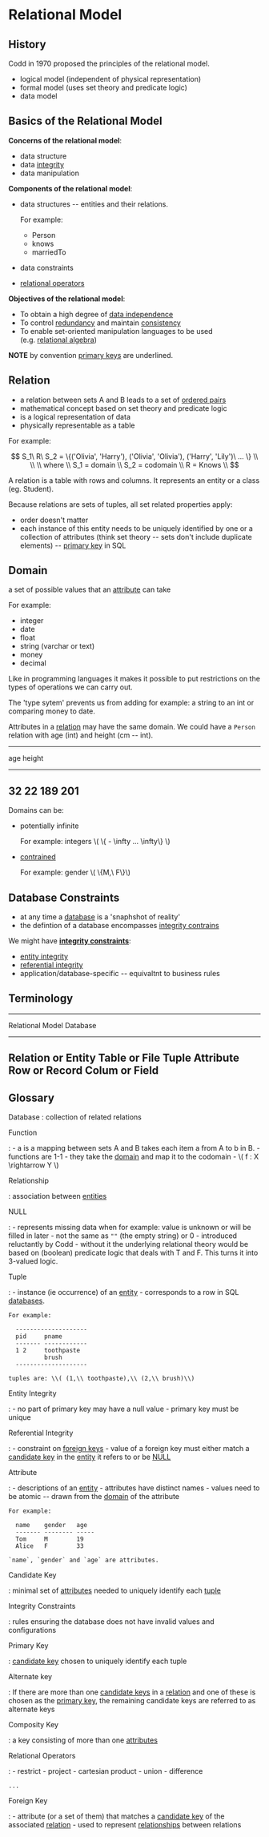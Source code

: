# Relational Model

## History

Codd in 1970 proposed the principles of the relational model.

-   logical model (independent of physical representation)
-   formal model (uses set theory and predicate logic)
-   data model

## Basics of the Relational Model

**Concerns of the relational model**:

-   data structure
-   data [integrity](#integrity-constraints)
-   data manipulation

**Components of the relational model**:

-   data structures -- entities and their relations.

    For example:

    -   Person
    -   knows
    -   marriedTo

-   data constraints
-   [relational operators](#relational-operators)

**Objectives of the relational model**:

-   To obtain a high degree of [data independence](#data-independence)
-   To control [redundancy](#redundancy) and maintain
    [consistency](#consistency)
-   To enable set-oriented manipulation languages to be used (e.g. [relational
    algebra](#relational-algebra))

**NOTE** by convention [primary keys](#primary-keys) are underlined.

## Relation

-   a relation between sets A and B leads to a set of [ordered pairs](#tuple)
-   mathematical concept based on set theory and predicate logic
-   is a logical representation of data
-   physically representable as a table

For example:

$$
    S_1\ R\ S_2 = \{('Olivia', 'Harry'), ('Olivia', 'Olivia'), ('Harry', 'Lily')\ ... \}
    \\ \\ \\
    where
    \\
    S_1 = domain \\
    S_2 = codomain \\
    R = Knows \\
$$

A relation is a table with rows and columns. It represents an entity or a class
(eg. Student).

Because relations are sets of tuples, all set related properties apply:

-   order doesn't matter
-   each instance of this entity needs to be uniquely identified by one or a
    collection of attributes (think set theory -- sets don't include duplicate
    elements) -- [primary key](#primary-key) in SQL

## Domain

a set of possible values that an [attribute](#attribute) can take

For example:

-   integer
-   date
-   float
-   string (varchar or text)
-   money
-   decimal

Like in programming languages it makes it possible to put restrictions on the
types of operations we can carry out.

The 'type sytem' prevents us from adding for example: a string to an int or
comparing money to date.

Attributes in a [relation](#relation) may have the same domain. We could have a
`Person` relation with age (int) and height (cm -- int).

  ---------------
  age    height
  ------ --------
  32 22  189 201
  ---------------

Domains can be:

-   potentially infinite

    For example: integers \\( \\{ - \\infty ... \\infty\\} \\)

-   [contrained](#integrity-constraints)

    For example: gender \\( \\{M,\\ F\\}\\)

## Database Constraints

-   at any time a [database](#database) is a 'snaphshot of reality'
-   the defintion of a database encompasses [integrity
    contrains](#entity-integrity)

We might have [**integrity constraints**](#integrity-constraints):

-   [entity integrity](#entity-integrity)
-   [referential integrity](#referential-integrity)
-   application/database-specific -- equivaltnt to business rules

## Terminology

  ----------------------------------
  Relational Model       Database
  ------------------- --------------
  Relation or Entity  Table or File
  Tuple Attribute     Row or Record
                      Colum or Field
  ----------------------------------

## Glossary

Database
:   collection of related relations

Function

:   -   a is a mapping between sets A and B takes each item a from A to b in B.
    -   functions are 1-1
    -   they take the [domain](#domain) and map it to the codomain
    -   \\( f : X \\rightarrow Y \\)

Relationship

:   association between [entities](#relation)

NULL

:   -   represents missing data when for example: value is unknown or will be
        filled in later
    -   not the same as `""` (the empty string) or 0
    -   introduced reluctantly by Codd
    -   without it the underlying relational theory would be based on (boolean)
        predicate logic that deals with T and F. This turns it into 3-valued
        logic.

Tuple

:   -   instance (ie occurrence) of an [entity](#relation)
    -   corresponds to a row in SQL [databases](#database).

    For example:

      --------------------
      pid     pname
      ------- ------------
      1 2     toothpaste
              brush
      --------------------

    tuples are: \\( (1,\\ toothpaste),\\ (2,\\ brush)\\)

Entity Integrity

:   -   no part of primary key may have a null value
    -   primary key must be unique

Referential Integrity

:   -   constraint on [foreign keys](#foreign-key)
    -   value of a foreign key must either match a [candidate
        key](#candidate-key) in the [entity](#entity) it refers to or be
        [NULL](#null)

Attribute

:   -   descriptions of an [entity](#relation)
    -   attributes have distinct names
    -   values need to be atomic -- drawn from the [domain](#domain) of the
        attribute

    For example:

      name    gender   age
      ------- -------- -----
      Tom     M        19
      Alice   F        33

    `name`, `gender` and `age` are attributes.

Candidate Key

:   minimal set of [attributes](#attribute) needed to uniquely identify each
    [tuple](#tuple)

Integrity Constraints

:   rules ensuring the database does not have invalid values and configurations

Primary Key

:   [candidate key](#candidate-key) chosen to uniquely identify each tuple

Alternate key

:   If there are more than one [candidate keys](#candidate-key) in a
    [relation](#relation) and one of these is chosen as the [primary
    key](#primary-key), the remaining candidate keys are referred to as
    alternate keys

Composity Key

:   a key consisting of more than one [attributes](#attribute)

Relational Operators

:   -   restrict
    -   project
    -   cartesian product
    -   union
    -   difference

    ...

Foreign Key

:   -   attribute (or a set of them) that matches a [candidate
        key](#candidate-key) of the associated [relation](#relation)
    -   used to represent [relationships](#relationship) between relations
